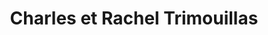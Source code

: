 ---
title: "Charles et Rachel Trimouillas"
url: /vieux-boucau/charles-et-rachel-trimouillas/
shop: boucherie
---